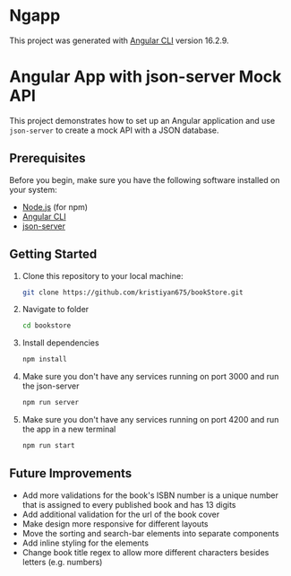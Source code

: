 # Ngapp

This project was generated with [Angular CLI](https://github.com/angular/angular-cli) version 16.2.9.

# Angular App with json-server Mock API

This project demonstrates how to set up an Angular application and use `json-server` to create a mock API with a JSON database.
 
## Prerequisites

Before you begin, make sure you have the following software installed on your system:

- [Node.js](https://nodejs.org/) (for npm)
- [Angular CLI](https://angular.io/guide/setup-local)
- [json-server](https://github.com/typicode/json-server)

## Getting Started

1. Clone this repository to your local machine:

   ```bash
   git clone https://github.com/kristiyan675/bookStore.git

2. Navigate to folder

   ```bash
   cd bookstore

3. Install dependencies

   ```bash
   npm install

4. Make sure you don't have any services running on port 3000 and run the json-server

   ```bash
   npm run server

5. Make sure you don't have any services running on port 4200 and run the app in a new terminal

   ```bash
   npm run start


## Future Improvements
   - Add more validations for the book's ISBN number is a unique number that is assigned to every published book and has 13 digits
   - Add additional validation for the url of the book cover
   - Make design more responsive for different layouts
   - Move the sorting and search-bar elements into separate components
   - Add inline styling for the elements
   - Change book title regex to allow more different characters besides letters (e.g. numbers)
